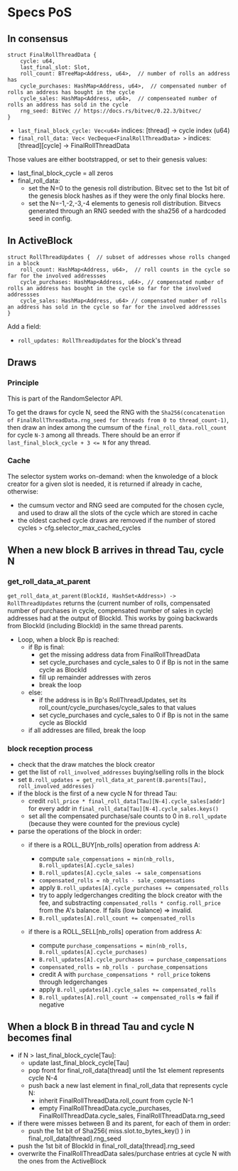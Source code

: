 # Specs PoS

## In consensus

```
struct FinalRollThreadData {
    cycle: u64,
    last_final_slot: Slot,
    roll_count: BTreeMap<Address, u64>,  // number of rolls an address has
    cycle_purchases: HashMap<Address, u64>,  // compensated number of rolls an address has bought in the cycle
    cycle_sales: HashMap<Address, u64>,  // compenseated number of rolls an address has sold in the cycle
    rng_seed: BitVec // https://docs.rs/bitvec/0.22.3/bitvec/
}
```

* `last_final_block_cycle: Vec<u64>` indices: [thread] -> cycle index (u64)
* `final_roll_data: Vec< VecDeque<FinalRollThreadData> >` indices: [thread][cycle] -> FinalRollThreadData

Those values are either bootstrapped, or set to their genesis values:
* last_final_block_cycle = all zeros
* final_roll_data:
  * set the N=0 to the genesis roll distribution. Bitvec set to the 1st bit of the genesis block hashes as if they were the only final blocks here.
  * set the N=-1,-2,-3,-4 elements to genesis roll distribution. Bitvecs generated through an RNG seeded with the sha256 of a hardcoded seed in config.

## In ActiveBlock

```
struct RollThreadUpdates {  // subset of addresses whose rolls changed in a block
    roll_count: HashMap<Address, u64>,  // roll counts in the cycle so far for the involved addressses
    cycle_purchases: HashMap<Address, u64>, // compensated number of rolls an address has bought in the cycle so far for the involved addressses
    cycle_sales: HashMap<Address, u64> // compensated number of rolls an address has sold in the cycle so far for the involved addressses
}
```

Add a field:

* `roll_updates: RollThreadUpdates`  for the block's thread


## Draws

### Principle

This is part of the RandomSelector API.

To get the draws for cycle N, seed the RNG with the `Sha256(concatenation of FinalRollThreadData.rng_seed for threads from 0 to thread_count-1)`, then draw an index among the cumsum of the `final_roll_data.roll_count` for cycle `N-3` among all threads. There should be an error if `last_final_block_cycle + 3 <= N` for any thread.

### Cache

The selector system works on-demand: when the knwoledge of a block creator for a given slot is needed, it is returned if already in cache, otherwise:
* the cumsum vector and RNG seed are computed for the chosen cycle, and used to draw all the slots of the cycle which are stored in cache
* the oldest cached cycle draws are removed if the number of stored cycles > cfg.selector_max_cached_cycles

## When a new block B arrives in thread Tau, cycle N

### get_roll_data_at_parent

`get_roll_data_at_parent(BlockId, HashSet<Address>) -> RollThreadUpdates` returns the (current number of rolls, compensated number of purchases in cycle, compensated number of sales in cycle) addresses had at the output of BlockId.
This works by going backwards from BlockId (including BlockId) in the same thread parents.
* Loop, when a block Bp is reached:
  * if Bp is final:
    * get the missing address data from FinalRollThreadData
    * set cycle_purchases and cycle_sales to 0 if Bp is not in the same cycle as BlockId
    * fill up remainder addresses with zeros
    * break the loop
  * else:
    * if the address is in Bp's RollThreadUpdates, set its roll_count/cycle_purchases/cycle_sales to that values
    * set cycle_purchases and cycle_sales to 0 if Bp is not in the same cycle as BlockId
  * if all addresses are filled, break the loop



### block reception process

* check that the draw matches the block creator
* get the list of `roll_involved_addresses` buying/selling rolls in the block
* set `B.roll_updates = get_roll_data_at_parent(B.parents[Tau], roll_involved_addresses)`
* if the block is the first of a new cycle N for thread Tau:
  * credit `roll_price * final_roll_data[Tau][N-4].cycle_sales[addr]` for every addr in `final_roll_data[Tau][N-4].cycle_sales.keys()`
  * set all the compensated purchase/sale counts to 0 in `B.roll_update` (because they were counted for the previous cycle)
* parse the operations of the block in order:
  * if there is a ROLL_BUY[nb_rolls] operation from address A:
    * compute `sale_compensations = min(nb_rolls, B.roll_updates[A].cycle_sales)`
    * `B.roll_updates[A].cycle_sales -= sale_compensations`
    * `compensated_rolls = nb_rolls - sale_compensations`
    * apply `B.roll_updates[A].cycle_purchases += compensated_rolls`
    * try to apply ledgerchanges crediting the block creator with the fee, and substracting `compensated_rolls * config.roll_price` from the A's balance. If fails (low balance) => invalid.
    * `B.roll_updates[A].roll_count += compensated_rolls`
    
  * if there is a ROLL_SELL[nb_rolls] operation from address A:
    * compute `purchase_compensations = min(nb_rolls, B.roll_updates[A].cycle_purchases)`
    * `B.roll_updates[A].cycle_purchases -= purchase_compensations`
    * `compensated_rolls = nb_rolls - purchase_compensations`
    * credit A with `purchase_compensations * roll_price` tokens through ledgerchanges
    * apply `B.roll_updates[A].cycle_sales += compensated_rolls`
    * `B.roll_updates[A].roll_count -= compensated_rolls` => fail if negative    

## When a block B in thread Tau and cycle N becomes final

* if N > last_final_block_cycle[Tau]:
  * update last_final_block_cycle[Tau]
  * pop front for final_roll_data[thread] until the 1st element represents cycle N-4
  * push back a new last element in final_roll_data that represents cycle N:
    * inherit FinalRollThreadData.roll_count from cycle N-1
    * empty FinalRollThreadData.cycle_purchases, FinalRollThreadData.cycle_sales, FinalRollThreadData.rng_seed
* if there were misses between B and its parent, for each of them in order:
  * push the 1st bit of Sha256( miss.slot.to_bytes_key() ) in final_roll_data[thread].rng_seed
* push the 1st bit of BlockId in final_roll_data[thread].rng_seed
* overwrite the FinalRollThreadData sales/purchase entries at cycle N with the ones from the ActiveBlock 

